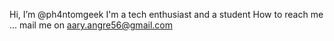 Hi, I’m @ph4ntomgeek
I'm a tech enthusiast and a student
How to reach me ...
mail me on 
aary.angre56@gmail.com
<!---
ph4ntomgeek/ph4ntomgeek is a ✨ special ✨ repository because its `README.md` (this file) appears on your GitHub profile.
You can click the Preview link to take a look at your changes.
--->
